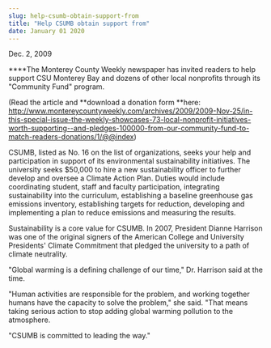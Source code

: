 ```yaml
---
slug: help-csumb-obtain-support-from
title: "Help CSUMB obtain support from"
date: January 01 2020
---
```


<p>Dec. 2, 2009
</p><p>****The Monterey County Weekly newspaper has invited readers to help support CSU Monterey Bay and dozens of other local nonprofits through its "Community Fund" program.
</p><p>(Read the article and **download a donation form **here: <a href="http://www.montereycountyweekly.com/archives/2009/2009-Nov-25/in-this-special-issue-the-weekly-showcases-73-local-nonprofit-initiatives-worth-supporting--and-pledges-100000-from-our-community-fund-to-match-readers-donations/1/@@index">http://www.montereycountyweekly.com/archives/2009/2009-Nov-25/in-this-special-issue-the-weekly-showcases-73-local-nonprofit-initiatives-worth-supporting--and-pledges-100000-from-our-community-fund-to-match-readers-donations/1/@@index</a>)
</p><p>CSUMB, listed as No. 16 on the list of organizations, seeks your help and participation in support of its environmental sustainability initiatives. The university seeks $50,000 to hire a new sustainability officer to further develop and oversee a Climate Action Plan. Duties would include coordinating student, staff and faculty participation, integrating sustainability into the curriculum, establishing a baseline greenhouse gas emissions inventory, establishing targets for reduction, developing and implementing a plan to reduce emissions and measuring the results.
</p><p>Sustainability is a core value for CSUMB. In 2007, President Dianne Harrison was one of the original signers of the American College and University Presidents' Climate Commitment that pledged the university to a path of climate neutrality.
</p><p>"Global warming is a defining challenge of our time," Dr. Harrison said at the time.
</p><p>"Human activities are responsible for the problem, and working together humans have the capacity to solve the problem," she said. "That means taking serious action to stop adding global warming pollution to the atmosphere.
</p><p>"CSUMB is committed to leading the way."
</p>
